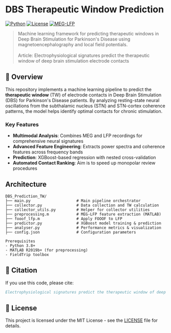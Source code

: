 # DBS Therapeutic Window Prediction
[![Python](https://img.shields.io/badge/python-3.8+-blue.svg)](https://www.python.org/downloads/)
[![License](https://img.shields.io/badge/license-MIT-green.svg)](LICENSE)
[![MEG-LFP](https://img.shields.io/badge/data-MEG--LFP-orange.svg)]()


> Machine learning framework for predicting therapeutic windows in Deep Brain Stimulation for Parkinson's Disease using magnetoencephalography and local field potentials.
> <br> <br> Article: Electrophysiological signatures predict the therapeutic window of deep brain stimulation electrode contacts 

## 🧠 Overview

This repository implements a machine learning pipeline to predict the **therapeutic window** (TW) of electrode contacts in Deep Brain Stimulation (DBS) for Parkinson's Disease patients. By analyzing resting-state neural oscillations from the subthalamic nucleus (STN) and STN-cortex coherence patterns, the model helps identify optimal contacts for chronic stimulation.

### Key Features

- **Multimodal Analysis**: Combines MEG and LFP recordings for comprehensive neural signatures
- **Advanced Feature Engineering**: Extracts power spectra and coherence features across frequency bands
- **Prediction**: XGBoost-based regression with nested cross-validation
- **Automated Contact Ranking**: Aim is to speed up monopolar review procedures

## Architecture
```
DBS_Prediction_TW/
├── main.py                    # Main pipeline orchestrator
├── collector.py               # Data collection and TW calculation
├── collector_utils.py         # Helper for collector utilities
├── preprocessing.m            # MEG-LFP feature extraction (MATLAB)
├── fooof_lfp.m                # Apply FOOOF to LFP
├── predictor.py               # XGBoost model training & prediction
├── analyser.py                # Performance metrics & visualization
├── config.json                # Configuration parameters

Prerequisites
- Python 3.8+
- MATLAB R2019b+ (for preprocessing)
- FieldTrip toolbox
```

## 📄 Citation
If you use this code, please cite:
```bibtex
Electrophysiological signatures predict the therapeutic window of deep brain stimulation electrode contacts.
```

## 📝 License
This project is licensed under the MIT License - see the [LICENSE](LICENSE) file for details.

